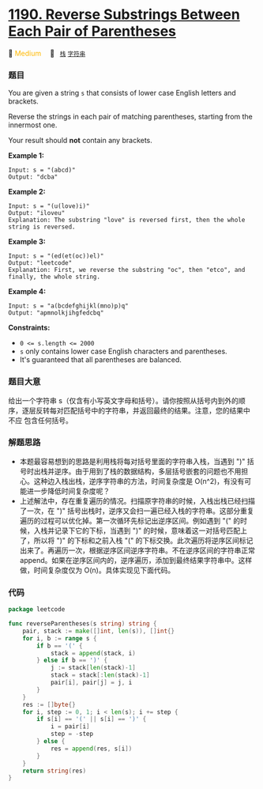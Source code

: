 # [1190. Reverse Substrings Between Each Pair of Parentheses](https://leetcode.com/problems/reverse-substrings-between-each-pair-of-parentheses/)


:tangerine: <font color=#ffb800>Medium</font>&emsp; 🔖&ensp; [`栈`](../solution/stack.md) [`字符串`](../solution/string.md)

### 题目

You are given a string `s` that consists of lower case English letters and brackets.

Reverse the strings in each pair of matching parentheses, starting from the innermost one.

Your result should **not** contain any brackets.

**Example 1:**

```
Input: s = "(abcd)"
Output: "dcba"
```

**Example 2:**

```
Input: s = "(u(love)i)"
Output: "iloveu"
Explanation: The substring "love" is reversed first, then the whole string is reversed.
```

**Example 3:**

```
Input: s = "(ed(et(oc))el)"
Output: "leetcode"
Explanation: First, we reverse the substring "oc", then "etco", and finally, the whole string.
```

**Example 4:**

```
Input: s = "a(bcdefghijkl(mno)p)q"
Output: "apmnolkjihgfedcbq"
```

**Constraints:**

- `0 <= s.length <= 2000`
- `s` only contains lower case English characters and parentheses.
- It's guaranteed that all parentheses are balanced.

### 题目大意

给出一个字符串 s（仅含有小写英文字母和括号）。请你按照从括号内到外的顺序，逐层反转每对匹配括号中的字符串，并返回最终的结果。注意，您的结果中 不应 包含任何括号。

### 解题思路

- 本题最容易想到的思路是利用栈将每对括号里面的字符串入栈，当遇到 ")" 括号时出栈并逆序。由于用到了栈的数据结构，多层括号嵌套的问题也不用担心。这种边入栈出栈，逆序字符串的方法，时间复杂度是 O(n^2)，有没有可能进一步降低时间复杂度呢？
- 上述解法中，存在重复遍历的情况。扫描原字符串的时候，入栈出栈已经扫描了一次，在 ")" 括号出栈时，逆序又会扫一遍已经入栈的字符串。这部分重复遍历的过程可以优化掉。第一次循环先标记出逆序区间。例如遇到 "(" 的时候，入栈并记录下它的下标，当遇到 ")" 的时候，意味着这一对括号匹配上了，所以将 ")" 的下标和之前入栈 "(" 的下标交换。此次遍历将逆序区间标记出来了。再遍历一次，根据逆序区间逆序字符串。不在逆序区间的字符串正常 append。如果在逆序区间内的，逆序遍历，添加到最终结果字符串中。这样做，时间复杂度仅为 O(n)。具体实现见下面代码。

### 代码

```go
package leetcode

func reverseParentheses(s string) string {
	pair, stack := make([]int, len(s)), []int{}
	for i, b := range s {
		if b == '(' {
			stack = append(stack, i)
		} else if b == ')' {
			j := stack[len(stack)-1]
			stack = stack[:len(stack)-1]
			pair[i], pair[j] = j, i
		}
	}
	res := []byte{}
	for i, step := 0, 1; i < len(s); i += step {
		if s[i] == '(' || s[i] == ')' {
			i = pair[i]
			step = -step
		} else {
			res = append(res, s[i])
		}
	}
	return string(res)
}
```
